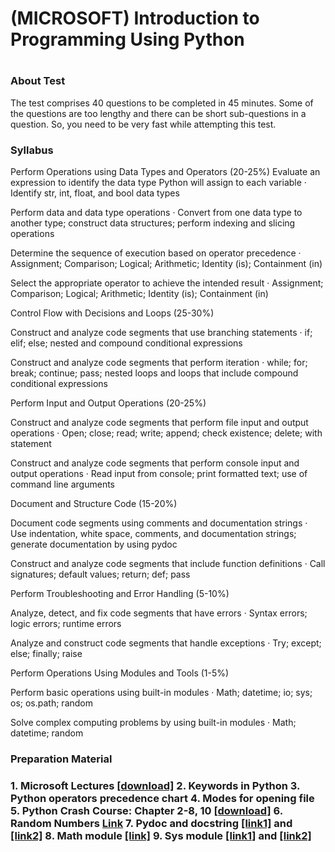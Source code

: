 <h1> (MICROSOFT) Introduction to Programming Using Python<h1>

<h3>About Test</h3>
The test comprises 40 questions to be completed in 45 minutes. Some of the questions are too lengthy and there can be short sub-questions in a question. So, you need to be very fast while attempting this test.

<h3>Syllabus</h3>
Perform Operations using Data Types and Operators (20-25%)
Evaluate an expression to identify the data type Python will assign to each variable
·         Identify str, int, float, and bool data types

Perform data and data type operations
·         Convert from one data type to another type; construct data structures; perform indexing and slicing operations

Determine the sequence of execution based on operator precedence
·         Assignment; Comparison; Logical; Arithmetic; Identity (is); Containment (in)

Select the appropriate operator to achieve the intended result
·         Assignment; Comparison; Logical; Arithmetic; Identity (is); Containment (in)

Control Flow with Decisions and Loops (25-30%)

Construct and analyze code segments that use branching statements
·         if; elif; else; nested and compound conditional expressions

Construct and analyze code segments that perform iteration
·         while; for; break; continue; pass; nested loops and loops that include compound conditional expressions

Perform Input and Output Operations (20-25%)

Construct and analyze code segments that perform file input and output operations
·         Open; close; read; write; append; check existence; delete; with statement

Construct and analyze code segments that perform console input and output operations
·         Read input from console; print formatted text; use of command line arguments

Document and Structure Code (15-20%)

Document code segments using comments and documentation strings
·         Use indentation, white space, comments, and documentation strings; generate documentation by using pydoc

Construct and analyze code segments that include function definitions
·         Call signatures; default values; return; def; pass

Perform Troubleshooting and Error Handling (5-10%)

Analyze, detect, and fix code segments that have errors
·         Syntax errors; logic errors; runtime errors

Analyze and construct code segments that handle exceptions
·         Try; except; else; finally; raise

Perform Operations Using Modules and Tools (1-5%)

Perform basic operations using built-in modules
·         Math; datetime; io; sys; os; os.path; random

Solve complex computing problems by using built-in modules
·         Math; datetime; random

<h3>Preparation Material<h3>
1. Microsoft Lectures <a href = "https://sites.google.com/a/nu.edu.pk/noman-islam/exam-98-381-introduction-to-programming-using-python/98-381%20exam%20%28Microsoft%20Presentations%29.zip?attredirects=0&d=1">[download]</a>
2. Keywords in Python
3. Python operators precedence chart
4. Modes for opening file
5. Python Crash Course: Chapter 2-8, 10 <a href = "https://docs.google.com/a/nu.edu.pk/viewer?a=v&pid=sites&srcid=bnUuZWR1LnBrfG5vbWFuLWlzbGFtfGd4OjRkOGM4ODY3ZmQzODY3NDM">[download]</a>
6. Random Numbers <a href = "https://pythonspot.com/random-numbers/?fbclid=IwAR13LxE7PauSDeeBXZ3ghrBZJfPMrRYpdMCnK-10BWpOsrpku3kL_xVXNbk">Link</a>
7. Pydoc and docstring <a href = "https://www.datacamp.com/community/tutorials/docstrings-python?fbclid=IwAR0gkPPx6rphejsSmWB7-zSgj_d908aWY7dCEkjJ-Ya6nMgYgn9vXuFfHhY">[link1]</a> and <a href = "https://www.youtube.com/watch?v=T_uxaPV6YLA">[link2]</a>
8. Math module <a href = "https://docs.python.org/3/library/math.html?fbclid=IwAR0_vZCaKJiMA7mOuVPDOIb2JJ96y2BNOg4pgxsyVxrBD5GKf2LfCqNsyyc">[link]</a>
9. Sys module <a href = "https://python101.pythonlibrary.org/chapter20_sys.html?fbclid=IwAR1jXJpwcCc6WTkuplYc5v2eT_pvngXpqzy3bctcyJtkRJwT9vGJXCwhkGQ">[link1]</a> and <a href = "https://www.python-course.eu/sys_module.php?fbclid=IwAR2FoRg7nOwn_BRg3HWu-wrTw2v4njijW6r321EV73MGcr5abQlh0fy30Qg">[link2]</a>

